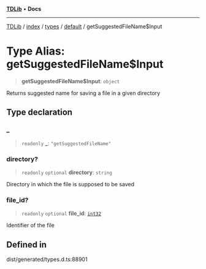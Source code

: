 [**TDLib**](../../../../../../README.md) • **Docs**

***

[TDLib](../../../../../../modules.md) / [index](../../../../../README.md) / [types](../../../README.md) / [default](../README.md) / getSuggestedFileName$Input

# Type Alias: getSuggestedFileName$Input

> **getSuggestedFileName$Input**: `object`

Returns suggested name for saving a file in a given directory

## Type declaration

### \_

> `readonly` **\_**: `"getSuggestedFileName"`

### directory?

> `readonly` `optional` **directory**: `string`

Directory in which the file is supposed to be saved

### file\_id?

> `readonly` `optional` **file\_id**: [`int32`](int32-1.md)

Identifier of the file

## Defined in

dist/generated/types.d.ts:88901

